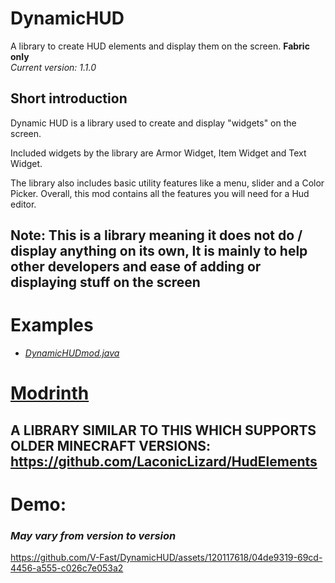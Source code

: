 # DynamicHUD
A library to create HUD elements and display them on the screen. **Fabric only**\
_Current version: 1.1.0_

## Short introduction
Dynamic HUD is a library used to create and display "widgets" on the screen.

Included widgets by the library are Armor Widget, Item Widget and Text Widget. 

The library also includes basic utility features like a menu, slider and a Color Picker. Overall, this mod contains all the features you will need for a Hud editor. 

## Note: This is a library meaning it does not do / display anything on its own, It is mainly to help other developers and ease of adding or displaying stuff on the screen

# Examples
- [_DynamicHUDmod.java_](src/main/java/com/tanishisherewith/dynamichud/DynamicHUDmod.java)

# [Modrinth](https://modrinth.com/mod/dynamichud)

## A LIBRARY SIMILAR TO THIS WHICH SUPPORTS OLDER MINECRAFT VERSIONS: https://github.com/LaconicLizard/HudElements

# Demo:
### *May vary from version to version*

https://github.com/V-Fast/DynamicHUD/assets/120117618/04de9319-69cd-4456-a555-c026c7e053a2











